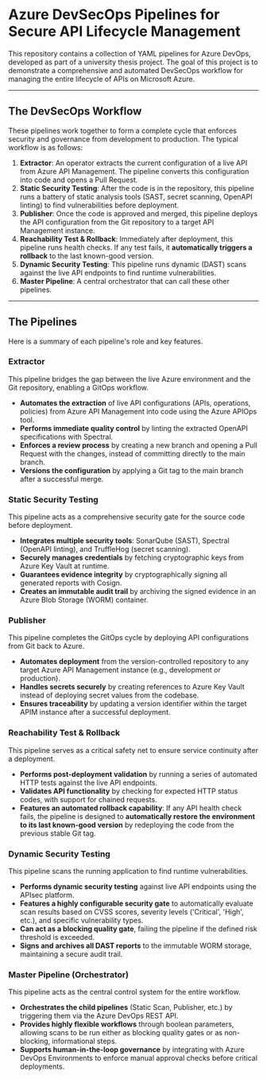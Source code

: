# Azure DevSecOps Pipelines for Secure API Lifecycle Management

This repository contains a collection of YAML pipelines for Azure DevOps, developed as part of a university thesis project. The goal of this project is to demonstrate a comprehensive and automated DevSecOps workflow for managing the entire lifecycle of APIs on Microsoft Azure.

---

## The DevSecOps Workflow

These pipelines work together to form a complete cycle that enforces security and governance from development to production. The typical workflow is as follows:

1.  **Extractor**: An operator extracts the current configuration of a live API from Azure API Management. The pipeline converts this configuration into code and opens a Pull Request.
2.  **Static Security Testing**: After the code is in the repository, this pipeline runs a battery of static analysis tools (SAST, secret scanning, OpenAPI linting) to find vulnerabilities before deployment.
3.  **Publisher**: Once the code is approved and merged, this pipeline deploys the API configuration from the Git repository to a target API Management instance.
4.  **Reachability Test & Rollback**: Immediately after deployment, this pipeline runs health checks. If any test fails, it **automatically triggers a rollback** to the last known-good version.
5.  **Dynamic Security Testing**: This pipeline runs dynamic (DAST) scans against the live API endpoints to find runtime vulnerabilities.
6.  **Master Pipeline**: A central orchestrator that can call these other pipelines.

---

## The Pipelines

Here is a summary of each pipeline's role and key features.

### Extractor
This pipeline bridges the gap between the live Azure environment and the Git repository, enabling a GitOps workflow.
* **Automates the extraction** of live API configurations (APIs, operations, policies) from Azure API Management into code using the Azure APIOps tool.
* **Performs immediate quality control** by linting the extracted OpenAPI specifications with Spectral.
* **Enforces a review process** by creating a new branch and opening a Pull Request with the changes, instead of committing directly to the main branch.
* **Versions the configuration** by applying a Git tag to the main branch after a successful merge.

### Static Security Testing
This pipeline acts as a comprehensive security gate for the source code before deployment.
* **Integrates multiple security tools**: SonarQube (SAST), Spectral (OpenAPI linting), and TruffleHog (secret scanning).
* **Securely manages credentials** by fetching cryptographic keys from Azure Key Vault at runtime.
* **Guarantees evidence integrity** by cryptographically signing all generated reports with Cosign.
* **Creates an immutable audit trail** by archiving the signed evidence in an Azure Blob Storage (WORM) container.

### Publisher
This pipeline completes the GitOps cycle by deploying API configurations from Git back to Azure.
* **Automates deployment** from the version-controlled repository to any target Azure API Management instance (e.g., development or production).
* **Handles secrets securely** by creating references to Azure Key Vault instead of deploying secret values from the codebase.
* **Ensures traceability** by updating a version identifier within the target APIM instance after a successful deployment.

### Reachability Test & Rollback
This pipeline serves as a critical safety net to ensure service continuity after a deployment.
* **Performs post-deployment validation** by running a series of automated HTTP tests against the live API endpoints.
* **Validates API functionality** by checking for expected HTTP status codes, with support for chained requests.
* **Features an automated rollback capability**: If any API health check fails, the pipeline is designed to **automatically restore the environment to its last known-good version** by redeploying the code from the previous stable Git tag.

### Dynamic Security Testing
This pipeline scans the running application to find runtime vulnerabilities.
* **Performs dynamic security testing** against live API endpoints using the APIsec platform.
* **Features a highly configurable security gate** to automatically evaluate scan results based on CVSS scores, severity levels ('Critical', 'High', etc.), and specific vulnerability types.
* **Can act as a blocking quality gate**, failing the pipeline if the defined risk threshold is exceeded.
* **Signs and archives all DAST reports** to the immutable WORM storage, maintaining a secure audit trail.

### Master Pipeline (Orchestrator)
This pipeline acts as the central control system for the entire workflow.
* **Orchestrates the child pipelines** (Static Scan, Publisher, etc.) by triggering them via the Azure DevOps REST API.
* **Provides highly flexible workflows** through boolean parameters, allowing scans to be run either as blocking quality gates or as non-blocking, informational steps.
* **Supports human-in-the-loop governance** by integrating with Azure DevOps Environments to enforce manual approval checks before critical deployments.
